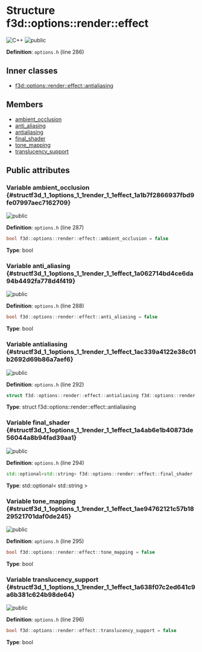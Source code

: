 # Structure f3d::options::render::effect

![][C++]
![][public]

**Definition**: `options.h` (line 286)





## Inner classes

* [f3d::options::render::effect::antialiasing](structf3d_1_1options_1_1render_1_1effect_1_1antialiasing.md)

## Members

* [ambient\_occlusion](structf3d_1_1options_1_1render_1_1effect.md#structf3d_1_1options_1_1render_1_1effect_1a1b7f2866937fbd9fe07997aec7162709)
* [anti\_aliasing](structf3d_1_1options_1_1render_1_1effect.md#structf3d_1_1options_1_1render_1_1effect_1a062714bd4ce6da94b4492fa778d4f419)
* [antialiasing](structf3d_1_1options_1_1render_1_1effect.md#structf3d_1_1options_1_1render_1_1effect_1ac339a4122e38c01b2692d69b86a7aef6)
* [final\_shader](structf3d_1_1options_1_1render_1_1effect.md#structf3d_1_1options_1_1render_1_1effect_1a4ab6e1b40873de56044a8b94fad39aa1)
* [tone\_mapping](structf3d_1_1options_1_1render_1_1effect.md#structf3d_1_1options_1_1render_1_1effect_1ae94762121c57b1829521701daf0de245)
* [translucency\_support](structf3d_1_1options_1_1render_1_1effect.md#structf3d_1_1options_1_1render_1_1effect_1a638f07c2ed641c9a6b381c624b98de64)

## Public attributes

### Variable ambient\_occlusion {#structf3d_1_1options_1_1render_1_1effect_1a1b7f2866937fbd9fe07997aec7162709}

![][public]

**Definition**: `options.h` (line 287)


```cpp
bool f3d::options::render::effect::ambient_occlusion = false
```








**Type**: bool



### Variable anti\_aliasing {#structf3d_1_1options_1_1render_1_1effect_1a062714bd4ce6da94b4492fa778d4f419}

![][public]

**Definition**: `options.h` (line 288)


```cpp
bool f3d::options::render::effect::anti_aliasing = false
```








**Type**: bool



### Variable antialiasing {#structf3d_1_1options_1_1render_1_1effect_1ac339a4122e38c01b2692d69b86a7aef6}

![][public]

**Definition**: `options.h` (line 292)


```cpp
struct f3d::options::render::effect::antialiasing f3d::options::render::effect::antialiasing
```








**Type**: struct f3d::options::render::effect::antialiasing



### Variable final\_shader {#structf3d_1_1options_1_1render_1_1effect_1a4ab6e1b40873de56044a8b94fad39aa1}

![][public]

**Definition**: `options.h` (line 294)


```cpp
std::optional<std::string> f3d::options::render::effect::final_shader
```








**Type**: std::optional< std::string >



### Variable tone\_mapping {#structf3d_1_1options_1_1render_1_1effect_1ae94762121c57b1829521701daf0de245}

![][public]

**Definition**: `options.h` (line 295)


```cpp
bool f3d::options::render::effect::tone_mapping = false
```








**Type**: bool



### Variable translucency\_support {#structf3d_1_1options_1_1render_1_1effect_1a638f07c2ed641c9a6b381c624b98de64}

![][public]

**Definition**: `options.h` (line 296)


```cpp
bool f3d::options::render::effect::translucency_support = false
```








**Type**: bool



[public]: https://img.shields.io/badge/-public-brightgreen (public)
[C++]: https://img.shields.io/badge/language-C%2B%2B-blue (C++)
[const]: https://img.shields.io/badge/-const-lightblue (const)
[protected]: https://img.shields.io/badge/-protected-yellow (protected)
[static]: https://img.shields.io/badge/-static-lightgrey (static)